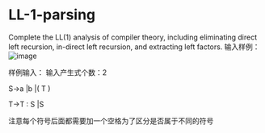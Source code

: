 # LL-1-parsing
Complete the LL(1) analysis of compiler theory, including eliminating direct left recursion, in-direct left recursion, and extracting left factors.
输入样例：
![image](https://github.com/WUXI666666/LL-1-parsing/assets/128573257/b51d20e0-639f-4eaa-aaf3-8073abc91c9c)

样例输入：
输入产生式个数：2

S->a |b |( T )

T->T : S |S

注意每个符号后面都需要加一个空格为了区分是否属于不同的符号
